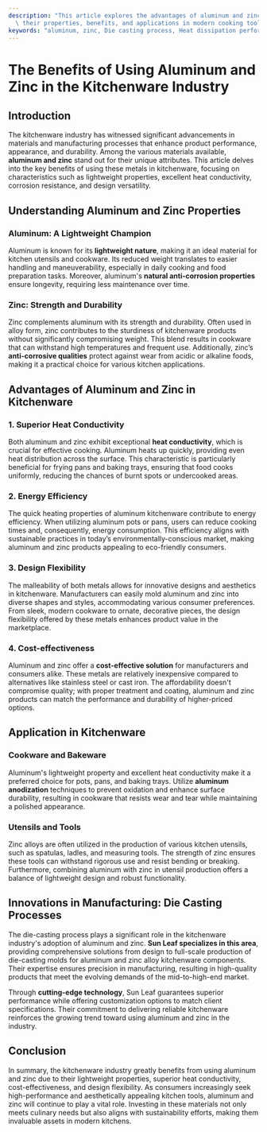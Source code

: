```yaml
---
description: "This article explores the advantages of aluminum and zinc in kitchenware, highlighting\
  \ their properties, benefits, and applications in modern cooking tools."
keywords: "aluminum, zinc, Die casting process, Heat dissipation performance"
---
```

# The Benefits of Using Aluminum and Zinc in the Kitchenware Industry

## Introduction
The kitchenware industry has witnessed significant advancements in materials and manufacturing processes that enhance product performance, appearance, and durability. Among the various materials available, **aluminum and zinc** stand out for their unique attributes. This article delves into the key benefits of using these metals in kitchenware, focusing on characteristics such as lightweight properties, excellent heat conductivity, corrosion resistance, and design versatility.

## Understanding Aluminum and Zinc Properties
### Aluminum: A Lightweight Champion
Aluminum is known for its **lightweight nature**, making it an ideal material for kitchen utensils and cookware. Its reduced weight translates to easier handling and maneuverability, especially in daily cooking and food preparation tasks. Moreover, aluminum's **natural anti-corrosion properties** ensure longevity, requiring less maintenance over time. 

### Zinc: Strength and Durability
Zinc complements aluminum with its strength and durability. Often used in alloy form, zinc contributes to the sturdiness of kitchenware products without significantly compromising weight. This blend results in cookware that can withstand high temperatures and frequent use. Additionally, zinc’s **anti-corrosive qualities** protect against wear from acidic or alkaline foods, making it a practical choice for various kitchen applications.

## Advantages of Aluminum and Zinc in Kitchenware
### 1. Superior Heat Conductivity
Both aluminum and zinc exhibit exceptional **heat conductivity**, which is crucial for effective cooking. Aluminum heats up quickly, providing even heat distribution across the surface. This characteristic is particularly beneficial for frying pans and baking trays, ensuring that food cooks uniformly, reducing the chances of burnt spots or undercooked areas. 

### 2. Energy Efficiency
The quick heating properties of aluminum kitchenware contribute to energy efficiency. When utilizing aluminum pots or pans, users can reduce cooking times and, consequently, energy consumption. This efficiency aligns with sustainable practices in today’s environmentally-conscious market, making aluminum and zinc products appealing to eco-friendly consumers.

### 3. Design Flexibility
The malleability of both metals allows for innovative designs and aesthetics in kitchenware. Manufacturers can easily mold aluminum and zinc into diverse shapes and styles, accommodating various consumer preferences. From sleek, modern cookware to ornate, decorative pieces, the design flexibility offered by these metals enhances product value in the marketplace.

### 4. Cost-effectiveness
Aluminum and zinc offer a **cost-effective solution** for manufacturers and consumers alike. These metals are relatively inexpensive compared to alternatives like stainless steel or cast iron. The affordability doesn't compromise quality; with proper treatment and coating, aluminum and zinc products can match the performance and durability of higher-priced options.

## Application in Kitchenware
### Cookware and Bakeware
Aluminum's lightweight property and excellent heat conductivity make it a preferred choice for pots, pans, and baking trays. Utilize **aluminum anodization** techniques to prevent oxidation and enhance surface durability, resulting in cookware that resists wear and tear while maintaining a polished appearance.

### Utensils and Tools
Zinc alloys are often utilized in the production of various kitchen utensils, such as spatulas, ladles, and measuring tools. The strength of zinc ensures these tools can withstand rigorous use and resist bending or breaking. Furthermore, combining aluminum with zinc in utensil production offers a balance of lightweight design and robust functionality.

## Innovations in Manufacturing: Die Casting Processes
The die-casting process plays a significant role in the kitchenware industry's adoption of aluminum and zinc. **Sun Leaf specializes in this area**, providing comprehensive solutions from design to full-scale production of die-casting molds for aluminum and zinc alloy kitchenware components. Their expertise ensures precision in manufacturing, resulting in high-quality products that meet the evolving demands of the mid-to-high-end market.

Through **cutting-edge technology**, Sun Leaf guarantees superior performance while offering customization options to match client specifications. Their commitment to delivering reliable kitchenware reinforces the growing trend toward using aluminum and zinc in the industry.

## Conclusion
In summary, the kitchenware industry greatly benefits from using aluminum and zinc due to their lightweight properties, superior heat conductivity, cost-effectiveness, and design flexibility. As consumers increasingly seek high-performance and aesthetically appealing kitchen tools, aluminum and zinc will continue to play a vital role. Investing in these materials not only meets culinary needs but also aligns with sustainability efforts, making them invaluable assets in modern kitchens.
